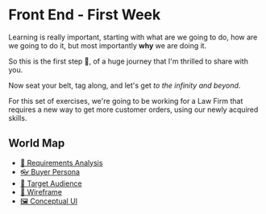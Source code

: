 # Front End - First Week

Learning is really important, starting with what are we going to do, how are we going to do it, but most importantly **why** we are doing it.

So this is the first step 🐾, of a huge journey that I'm thrilled to share with you.

Now seat your belt, tag along, and let's get *to the infinity and beyond*.

For this set of exercises, we're going to be working for a Law Firm that requires a new way to get more customer orders, using our newly acquired skills.

## World Map
* [📃 Requirements Analysis](https://github.com/dammahrino/LaunchX-FrontEnd-Missions-Practices/blob/main/Week-1/1-Requirements/1-Requirements.pdf)
* [👓 Buyer Persona](https://github.com/dammahrino/LaunchX-FrontEnd-Missions-Practices/blob/main/Week-1/2-Buyer-Persona/2-Buyer-Persona.pdf)
* [🦻 Target Audience](https://github.com/dammahrino/LaunchX-FrontEnd-Missions-Practices/blob/main/Week-1/3-Target-Audience/3-Target-Audience.jpg)
* [🧶 Wireframe](https://github.com/dammahrino/LaunchX-FrontEnd-Missions-Practices/tree/main/Week-1/4-Wireframe)
* [🖼 Conceptual UI](https://github.com/dammahrino/LaunchX-FrontEnd-Missions-Practices/blob/main/Week-1/5-UI/5-UI.png)
